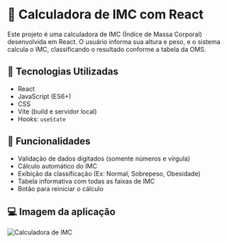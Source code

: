 # 🧮 Calculadora de IMC com React

Este projeto é uma calculadora de IMC (Índice de Massa Corporal) desenvolvida em React. O usuário informa sua altura e peso, e o sistema calcula o IMC, classificando o resultado conforme a tabela da OMS.

## 🚀 Tecnologias Utilizadas

- React
- JavaScript (ES6+)
- CSS
- Vite (build e servidor local)
- Hooks: `useState`

## 🎯 Funcionalidades

- Validação de dados digitados (somente números e vírgula)
- Cálculo automático do IMC
- Exibição da classificação (Ex: Normal, Sobrepeso, Obesidade)
- Tabela informativa com todas as faixas de IMC
- Botão para reiniciar o cálculo

## 💻 Imagem da aplicação

![Calculadora de IMC](./screenshot.png)




